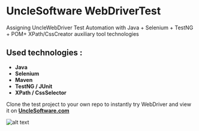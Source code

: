# UncleSoftware WebDriverTest
 Assigning UncleWebDriver Test Automation with Java + Selenium + TestNG + POM+ XPath/CssCreator auxiliary tool technologies 

## Used technologies :
- **Java**
- **Selenium**
- **Maven**
- **TestNG / JUnit**
- **XPath / CssSelector**


Clone the test project to your own repo to instantly try WebDriver and view it on **[UncleSoftware.com](http://unclesoftware.com/)**

![alt text](https://github.com/oguzhanvrl/seleniumTestProje/webdriver.png)